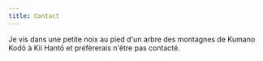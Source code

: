 ```yaml
---
title: Contact
---
```


Je vis dans une petite noix au pied d'un arbre des montagnes de Kumano Kodō à Kii Hantō et préfèrerais n'être pas contacté.
